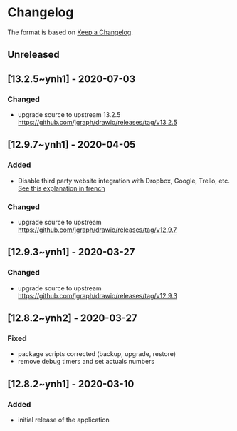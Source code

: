 # Changelog

The format is based on [Keep a Changelog](https://keepachangelog.com/en/1.0.0/).

## Unreleased

## [13.2.5~ynh1] - 2020-07-03

### Changed
- upgrade source to upstream 13.2.5 <https://github.com/jgraph/drawio/releases/tag/v13.2.5>

## [12.9.7~ynh1] - 2020-04-05

### Added
- Disable third party website integration with Dropbox, Google, Trello, etc. [See this explanation in french](https://shelter.moe/@Neil/103928506546498078)

### Changed
- upgrade source to upstream <https://github.com/jgraph/drawio/releases/tag/v12.9.7>

## [12.9.3~ynh1] - 2020-03-27

### Changed
- upgrade source to upstream <https://github.com/jgraph/drawio/releases/tag/v12.9.3>

## [12.8.2~ynh2] - 2020-03-27

### Fixed
- package scripts corrected (backup, upgrade, restore)
- remove debug timers and set actuals numbers

## [12.8.2~ynh1] - 2020-03-10

### Added
- initial release of the application
